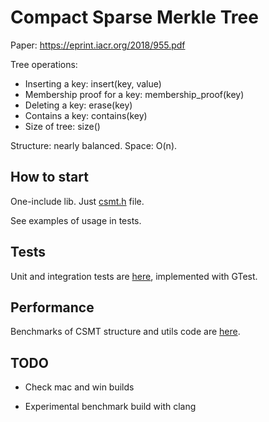 # Compact Sparse Merkle Tree

Paper: https://eprint.iacr.org/2018/955.pdf

Tree operations:
- Inserting a key: insert(key, value)
- Membership proof for a key: membership_proof(key)
- Deleting a key: erase(key)
- Contains a key: contains(key)
- Size of tree: size()

Structure: nearly balanced.
Space: O(n).

## How to start
One-include lib. Just [csmt.h](/src/csmt.h) file.

See examples of usage in tests.

## Tests
Unit and integration tests are [here](/tests), implemented with GTest.

## Performance
Benchmarks of CSMT structure and utils code are [here](/benchmark).

## TODO

- Check mac and win builds

- Experimental benchmark build with clang
